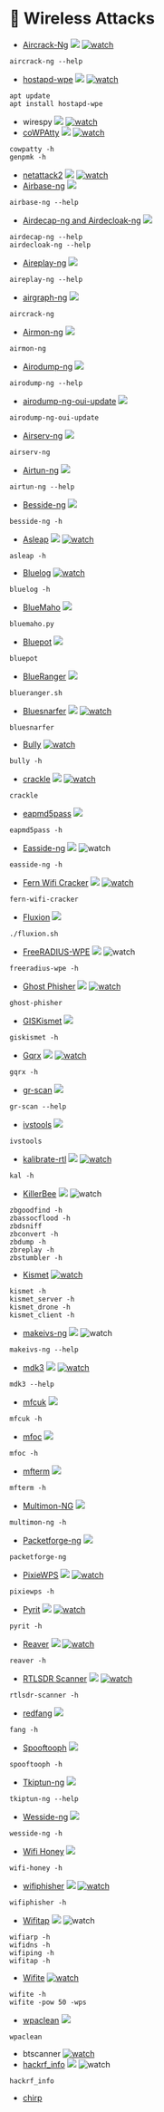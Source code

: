# 👾 Wireless Attacks

* [Aircrack-Ng](https://tools.kali.org/wireless-attacks/aircrack-ng)   [![](https://raw.githubusercontent.com/hhhrrrttt222111/Ethical-Hacking-Tools/master/0/gitlab.png?token=AKLVDP5MB6RCSXS423WWIA26WYYWM)](https://gitlab.com/kalilinux/packages/aircrack-ng)    [![watch](https://raw.githubusercontent.com/hhhrrrttt222111/Ethical-Hacking-Tools/master/0/yt.png?token=AKLVDPY5647PJVN6MSLDOHS6WYYGY)](https://www.youtube.com/watch?v=ud_vY58F2sI)

```
aircrack-ng --help
```

* [hostapd-wpe](https://tools.kali.org/wireless-attacks/hostapd-wpe)   [![](https://raw.githubusercontent.com/hhhrrrttt222111/Ethical-Hacking-Tools/master/0/gitlab.png?token=AKLVDP5MB6RCSXS423WWIA26WYYWM)](https://gitlab.com/kalilinux/packages/hostapd-wpe)    [![watch](https://raw.githubusercontent.com/hhhrrrttt222111/Ethical-Hacking-Tools/master/0/yt.png?token=AKLVDPY5647PJVN6MSLDOHS6WYYGY)](https://www.youtube.com/watch?v=y05BelQh0nA)

```
apt update
apt install hostapd-wpe
```

* wirespy    [![](https://raw.githubusercontent.com/hhhrrrttt222111/Ethical-Hacking-Tools/master/0/github.png?token=AKLVDP4M2RTUFTJVE5QLRV26WYYCE)](https://github.com/aress31/wirespy)    [![watch](https://raw.githubusercontent.com/hhhrrrttt222111/Ethical-Hacking-Tools/master/0/yt.png?token=AKLVDPY5647PJVN6MSLDOHS6WYYGY)](https://www.youtube.com/watch?v=fdf05_49Dc8)
* [coWPAtty](https://tools.kali.org/wireless-attacks/cowpatty)   [![](https://raw.githubusercontent.com/hhhrrrttt222111/Ethical-Hacking-Tools/master/0/github.png?token=AKLVDP4M2RTUFTJVE5QLRV26WYYCE)](https://github.com/joswr1ght/cowpatty)    [![watch](https://raw.githubusercontent.com/hhhrrrttt222111/Ethical-Hacking-Tools/master/0/yt.png?token=AKLVDPY5647PJVN6MSLDOHS6WYYGY)](https://www.youtube.com/watch?v=L6Ieqf_sVjg)

```
cowpatty -h
genpmk -h
```

* [netattack2](https://hydrasky.com/network-security/kali-tools/netattack2-an-advanced-wireless-network-scan-and-attack-script/)   [![](https://raw.githubusercontent.com/hhhrrrttt222111/Ethical-Hacking-Tools/master/0/github.png?token=AKLVDP4M2RTUFTJVE5QLRV26WYYCE)](https://github.com/chrizator/netattack2)    [![watch](https://raw.githubusercontent.com/hhhrrrttt222111/Ethical-Hacking-Tools/master/0/yt.png?token=AKLVDPY5647PJVN6MSLDOHS6WYYGY)](https://www.youtube.com/watch?v=gS_tF5r5WIs)
* [Airbase-ng](https://tools.kali.org/wireless-attacks/airbase-ng)   [![](https://raw.githubusercontent.com/hhhrrrttt222111/Ethical-Hacking-Tools/master/0/gitlab.png?token=AKLVDP5MB6RCSXS423WWIA26WYYWM)](https://gitlab.com/kalilinux/packages/aircrack-ng)

```
airbase-ng --help
```

* [Airdecap-ng and Airdecloak-ng](https://tools.kali.org/wireless-attacks/airdecap-ng-and-airdecloak-ng)   [![](https://raw.githubusercontent.com/hhhrrrttt222111/Ethical-Hacking-Tools/master/0/gitlab.png?token=AKLVDP5MB6RCSXS423WWIA26WYYWM)](https://gitlab.com/kalilinux/packages/aircrack-ng)

```
airdecap-ng --help
airdecloak-ng --help
```

* [Aireplay-ng](https://tools.kali.org/wireless-attacks/aireplay-ng)   [![](https://raw.githubusercontent.com/hhhrrrttt222111/Ethical-Hacking-Tools/master/0/gitlab.png?token=AKLVDP5MB6RCSXS423WWIA26WYYWM)](https://gitlab.com/kalilinux/packages/aircrack-ng)

```
aireplay-ng --help
```

* [airgraph-ng](https://tools.kali.org/wireless-attacks/airgraph-ng)   [![](https://raw.githubusercontent.com/hhhrrrttt222111/Ethical-Hacking-Tools/master/0/gitlab.png?token=AKLVDP5MB6RCSXS423WWIA26WYYWM)](https://gitlab.com/kalilinux/packages/aircrack-ng)

```
aircrack-ng
```

* [Airmon-ng](https://tools.kali.org/wireless-attacks/airmon-ng)   [![](https://raw.githubusercontent.com/hhhrrrttt222111/Ethical-Hacking-Tools/master/0/gitlab.png?token=AKLVDP5MB6RCSXS423WWIA26WYYWM)](https://gitlab.com/kalilinux/packages/aircrack-ng)

```
airmon-ng
```

* [Airodump-ng](https://tools.kali.org/wireless-attacks/airodump-ng)   [![](https://raw.githubusercontent.com/hhhrrrttt222111/Ethical-Hacking-Tools/master/0/gitlab.png?token=AKLVDP5MB6RCSXS423WWIA26WYYWM)](https://gitlab.com/kalilinux/packages/aircrack-ng)

```
airodump-ng --help
```

* [airodump-ng-oui-update](https://tools.kali.org/wireless-attacks/airodump-ng-oui-update)   [![](https://raw.githubusercontent.com/hhhrrrttt222111/Ethical-Hacking-Tools/master/0/gitlab.png?token=AKLVDP5MB6RCSXS423WWIA26WYYWM)](https://gitlab.com/kalilinux/packages/aircrack-ng)

```
airodump-ng-oui-update
```

* [Airserv-ng](https://tools.kali.org/wireless-attacks/airserv-ng)   [![](https://raw.githubusercontent.com/hhhrrrttt222111/Ethical-Hacking-Tools/master/0/gitlab.png?token=AKLVDP5MB6RCSXS423WWIA26WYYWM)](https://gitlab.com/kalilinux/packages/aircrack-ng)

```
airserv-ng
```

* [Airtun-ng](https://tools.kali.org/wireless-attacks/airtun-ng)   [![](https://raw.githubusercontent.com/hhhrrrttt222111/Ethical-Hacking-Tools/master/0/gitlab.png?token=AKLVDP5MB6RCSXS423WWIA26WYYWM)](https://gitlab.com/kalilinux/packages/aircrack-ng)

```
airtun-ng --help
```

* [Besside-ng](https://tools.kali.org/wireless-attacks/besside-ng)   [![](https://raw.githubusercontent.com/hhhrrrttt222111/Ethical-Hacking-Tools/master/0/gitlab.png?token=AKLVDP5MB6RCSXS423WWIA26WYYWM)](https://gitlab.com/kalilinux/packages/aircrack-ng)

```
besside-ng -h
```

* [Asleap](https://tools.kali.org/wireless-attacks/asleap)   [![](https://raw.githubusercontent.com/hhhrrrttt222111/Ethical-Hacking-Tools/master/0/gitlab.png?token=AKLVDP5MB6RCSXS423WWIA26WYYWM)](https://gitlab.com/kalilinux/packages/asleap)    [![watch](https://raw.githubusercontent.com/hhhrrrttt222111/Ethical-Hacking-Tools/master/0/yt.png?token=AKLVDPY5647PJVN6MSLDOHS6WYYGY)](https://www.youtube.com/watch?v=K6IDpHNspjs)

```
asleap -h
```

* [Bluelog](https://tools.kali.org/wireless-attacks/bluelog)   [![watch](https://raw.githubusercontent.com/hhhrrrttt222111/Ethical-Hacking-Tools/master/0/yt.png?token=AKLVDPY5647PJVN6MSLDOHS6WYYGY)](https://www.youtube.com/watch?v=-CizGEI78HY)

```
bluelog -h
```

* [BlueMaho](https://tools.kali.org/wireless-attacks/bluemaho)   [![](https://raw.githubusercontent.com/hhhrrrttt222111/Ethical-Hacking-Tools/master/0/gitlab.png?token=AKLVDP5MB6RCSXS423WWIA26WYYWM)](https://gitlab.com/kalilinux/packages/bluemaho)

```
bluemaho.py
```

* [Bluepot](https://tools.kali.org/wireless-attacks/bluepot)   [![](https://raw.githubusercontent.com/hhhrrrttt222111/Ethical-Hacking-Tools/master/0/gitlab.png?token=AKLVDP5MB6RCSXS423WWIA26WYYWM)](https://github.com/andrewmichaelsmith/bluepot/)

```
bluepot
```

* [BlueRanger](https://tools.kali.org/wireless-attacks/blueranger)   [![](https://raw.githubusercontent.com/hhhrrrttt222111/Ethical-Hacking-Tools/master/0/gitlab.png?token=AKLVDP5MB6RCSXS423WWIA26WYYWM)](https://gitlab.com/kalilinux/packages/blueranger)

```
blueranger.sh
```

* [Bluesnarfer](https://tools.kali.org/wireless-attacks/bluesnarfer)   [![](https://raw.githubusercontent.com/hhhrrrttt222111/Ethical-Hacking-Tools/master/0/gitlab.png?token=AKLVDP5MB6RCSXS423WWIA26WYYWM)](https://gitlab.com/kalilinux/packages/bluesnarfer)    [![watch](https://raw.githubusercontent.com/hhhrrrttt222111/Ethical-Hacking-Tools/master/0/yt.png?token=AKLVDPY5647PJVN6MSLDOHS6WYYGY)](https://www.youtube.com/watch?v=yehMWcCEq9I)

```
bluesnarfer
```

* [Bully](https://tools.kali.org/wireless-attacks/bully)   [![watch](https://raw.githubusercontent.com/hhhrrrttt222111/Ethical-Hacking-Tools/master/0/yt.png?token=AKLVDPY5647PJVN6MSLDOHS6WYYGY)](https://www.youtube.com/watch?v=Ny3IG4X8hHY)

```
bully -h
```

* [crackle](https://tools.kali.org/wireless-attacks/crackle)   [![](https://raw.githubusercontent.com/hhhrrrttt222111/Ethical-Hacking-Tools/master/0/github.png?token=AKLVDP4M2RTUFTJVE5QLRV26WYYCE)](https://github.com/mikeryan/crackle)    [![watch](https://raw.githubusercontent.com/hhhrrrttt222111/Ethical-Hacking-Tools/master/0/yt.png?token=AKLVDPY5647PJVN6MSLDOHS6WYYGY)](https://www.youtube.com/watch?v=3oQKYwwW-dc)

```
crackle
```

* [eapmd5pass](https://tools.kali.org/wireless-attacks/eapmd5pass)   [![](https://raw.githubusercontent.com/hhhrrrttt222111/Ethical-Hacking-Tools/master/0/gitlab.png?token=AKLVDP5MB6RCSXS423WWIA26WYYWM)](https://gitlab.com/kalilinux/packages/eapmd5pass)

```
eapmd5pass -h
```

* [Easside-ng](https://tools.kali.org/wireless-attacks/easside-ng)   [![](https://raw.githubusercontent.com/hhhrrrttt222111/Ethical-Hacking-Tools/master/0/gitlab.png?token=AKLVDP5MB6RCSXS423WWIA26WYYWM)](https://gitlab.com/kalilinux/packages/aircrack-ng)    ![watch](https://raw.githubusercontent.com/hhhrrrttt222111/Ethical-Hacking-Tools/master/0/yt.png?token=AKLVDPY5647PJVN6MSLDOHS6WYYGY)

```
easside-ng -h
```

* [Fern Wifi Cracker](https://tools.kali.org/wireless-attacks/fern-wifi-cracker)   [![](https://raw.githubusercontent.com/hhhrrrttt222111/Ethical-Hacking-Tools/master/0/github.png?token=AKLVDP4M2RTUFTJVE5QLRV26WYYCE)](https://github.com/savio-code/fern-wifi-cracker)    [![watch](https://raw.githubusercontent.com/hhhrrrttt222111/Ethical-Hacking-Tools/master/0/yt.png?token=AKLVDPY5647PJVN6MSLDOHS6WYYGY)](https://www.youtube.com/watch?v=LaDeWWSczgs)

```
fern-wifi-cracker
```

* [Fluxion](https://github.com/FluxionNetwork/fluxion)   [![](https://raw.githubusercontent.com/hhhrrrttt222111/Ethical-Hacking-Tools/master/0/github.png?token=AKLVDP4M2RTUFTJVE5QLRV26WYYCE)](https://github.com/FluxionNetwork/fluxion)  &#x20;

```
./fluxion.sh
```

* [FreeRADIUS-WPE](https://tools.kali.org/wireless-attacks/freeradius-wpe)   [![](https://raw.githubusercontent.com/hhhrrrttt222111/Ethical-Hacking-Tools/master/0/github.png?token=AKLVDP6I6CIJHEVIZR5WZH26VQW2S)](https://gitlab.com/kalilinux/packages/freeradius-wpe)    ![watch](https://raw.githubusercontent.com/hhhrrrttt222111/Ethical-Hacking-Tools/master/0/yt.png?token=AKLVDPY5647PJVN6MSLDOHS6WYYGY)

```
freeradius-wpe -h
```

* [Ghost Phisher](https://tools.kali.org/information-gathering/ghost-phisher)   [![](https://raw.githubusercontent.com/hhhrrrttt222111/Ethical-Hacking-Tools/master/0/github.png?token=AKLVDP4M2RTUFTJVE5QLRV26WYYCE)](https://github.com/savio-code/ghost-phisher)    [![watch](https://raw.githubusercontent.com/hhhrrrttt222111/Ethical-Hacking-Tools/master/0/yt.png?token=AKLVDPY5647PJVN6MSLDOHS6WYYGY)](https://www.youtube.com/watch?v=QpMZXp1NryE)

```
ghost-phisher
```

* [GISKismet](https://tools.kali.org/wireless-attacks/giskismet)   [![](https://raw.githubusercontent.com/hhhrrrttt222111/Ethical-Hacking-Tools/master/0/gitlab.png?token=AKLVDP5MB6RCSXS423WWIA26WYYWM)](https://github.com/xtr4nge/giskismet)

```
giskismet -h
```

* [Gqrx](https://tools.kali.org/wireless-attacks/gqrx)   [![](https://raw.githubusercontent.com/hhhrrrttt222111/Ethical-Hacking-Tools/master/0/gitlab.png?token=AKLVDP5MB6RCSXS423WWIA26WYYWM)](https://gitlab.com/kalilinux/packages/gqrx)    [![watch](https://raw.githubusercontent.com/hhhrrrttt222111/Ethical-Hacking-Tools/master/0/yt.png?token=AKLVDPY5647PJVN6MSLDOHS6WYYGY)](https://www.youtube.com/watch?v=tl3fc6rzMQo)

```
gqrx -h
```

* [gr-scan](https://tools.kali.org/wireless-attacks/gr-scan)   [![](https://raw.githubusercontent.com/hhhrrrttt222111/Ethical-Hacking-Tools/master/0/gitlab.png?token=AKLVDP5MB6RCSXS423WWIA26WYYWM)](https://gitlab.com/kalilinux/packages/gr-scan)

```
gr-scan --help
```

* [ivstools](https://tools.kali.org/wireless-attacks/ivstools)   [![](https://raw.githubusercontent.com/hhhrrrttt222111/Ethical-Hacking-Tools/master/0/gitlab.png?token=AKLVDP5MB6RCSXS423WWIA26WYYWM)](https://gitlab.com/kalilinux/packages/aircrack-ng)

```
ivstools
```

* [kalibrate-rtl](https://tools.kali.org/wireless-attacks/kalibrate-rtl)   [![](https://raw.githubusercontent.com/hhhrrrttt222111/Ethical-Hacking-Tools/master/0/github.png?token=AKLVDP4M2RTUFTJVE5QLRV26WYYCE)](https://github.com/steve-m/kalibrate-rtl)    [![watch](https://raw.githubusercontent.com/hhhrrrttt222111/Ethical-Hacking-Tools/master/0/yt.png?token=AKLVDPY5647PJVN6MSLDOHS6WYYGY)](https://www.youtube.com/watch?v=LHxFL2eqBko)

```
kal -h
```

* [KillerBee](https://tools.kali.org/wireless-attacks/killerbee)   [![](https://raw.githubusercontent.com/hhhrrrttt222111/Ethical-Hacking-Tools/master/0/github.png?token=AKLVDP4M2RTUFTJVE5QLRV26WYYCE)](https://github.com/riverloopsec/killerbee)    ![watch](https://raw.githubusercontent.com/hhhrrrttt222111/Ethical-Hacking-Tools/master/0/yt.png?token=AKLVDPY5647PJVN6MSLDOHS6WYYGY)

```
zbgoodfind -h
zbassocflood -h
zbdsniff
zbconvert -h
zbdump -h
zbreplay -h
zbstumbler -h
```

* [Kismet](https://tools.kali.org/wireless-attacks/kismet)   [![watch](https://raw.githubusercontent.com/hhhrrrttt222111/Ethical-Hacking-Tools/master/0/yt.png?token=AKLVDPY5647PJVN6MSLDOHS6WYYGY)](https://www.youtube.com/watch?v=3v_bwtHIToQ)

```
kismet -h
kismet_server -h
kismet_drone -h
kismet_client -h
```

* [makeivs-ng](https://tools.kali.org/wireless-attacks/makeivs-ng)   [![](https://raw.githubusercontent.com/hhhrrrttt222111/Ethical-Hacking-Tools/master/0/gitlab.png?token=AKLVDP5MB6RCSXS423WWIA26WYYWM)](https://gitlab.com/kalilinux/packages/aircrack-ng)    ![watch](https://raw.githubusercontent.com/hhhrrrttt222111/Ethical-Hacking-Tools/master/0/yt.png?token=AKLVDPY5647PJVN6MSLDOHS6WYYGY)

```
makeivs-ng --help
```

* [mdk3](https://tools.kali.org/wireless-attacks/mdk3)   [![](https://raw.githubusercontent.com/hhhrrrttt222111/Ethical-Hacking-Tools/master/0/gitlab.png?token=AKLVDP5MB6RCSXS423WWIA26WYYWM)](https://gitlab.com/kalilinux/packages/mdk3)    [![watch](https://raw.githubusercontent.com/hhhrrrttt222111/Ethical-Hacking-Tools/master/0/yt.png?token=AKLVDPY5647PJVN6MSLDOHS6WYYGY)](https://www.youtube.com/watch?v=REMY383V-yQ)

```
mdk3 --help
```

* [mfcuk](https://tools.kali.org/wireless-attacks/mfcuk)   [![](https://raw.githubusercontent.com/hhhrrrttt222111/Ethical-Hacking-Tools/master/0/github.png?token=AKLVDP4M2RTUFTJVE5QLRV26WYYCE)](https://github.com/nfc-tools/mfcuk)

```
mfcuk -h
```

* [mfoc](https://tools.kali.org/wireless-attacks/mfoc)   [![](https://raw.githubusercontent.com/hhhrrrttt222111/Ethical-Hacking-Tools/master/0/github.png?token=AKLVDP4M2RTUFTJVE5QLRV26WYYCE)](https://github.com/nfc-tools/mfoc)

```
mfoc -h
```

* [mfterm](https://tools.kali.org/wireless-attacks/mfterm)   [![](https://raw.githubusercontent.com/hhhrrrttt222111/Ethical-Hacking-Tools/master/0/github.png?token=AKLVDP4M2RTUFTJVE5QLRV26WYYCE)](https://github.com/4ZM/mfterm)

```
mfterm -h
```

* [Multimon-NG](https://tools.kali.org/wireless-attacks/multimon-ng)   [![](https://raw.githubusercontent.com/hhhrrrttt222111/Ethical-Hacking-Tools/master/0/github.png?token=AKLVDP4M2RTUFTJVE5QLRV26WYYCE)](https://github.com/EliasOenal/multimon-ng)

```
multimon-ng -h
```

* [Packetforge-ng](https://tools.kali.org/wireless-attacks/packetforge-ng)   [![](https://raw.githubusercontent.com/hhhrrrttt222111/Ethical-Hacking-Tools/master/0/github.png?token=AKLVDP4M2RTUFTJVE5QLRV26WYYCE)](https://gitlab.com/kalilinux/packages/aircrack-ng)

```
packetforge-ng
```

* [PixieWPS](https://tools.kali.org/wireless-attacks/pixiewps)   [![](https://raw.githubusercontent.com/hhhrrrttt222111/Ethical-Hacking-Tools/master/0/github.png?token=AKLVDP4M2RTUFTJVE5QLRV26WYYCE)](https://github.com/wiire-a/pixiewps)    [![watch](https://raw.githubusercontent.com/hhhrrrttt222111/Ethical-Hacking-Tools/master/0/yt.png?token=AKLVDPY5647PJVN6MSLDOHS6WYYGY)](https://www.youtube.com/watch?v=v3FAHM4emE0)

```
pixiewps -h
```

* [Pyrit](https://tools.kali.org/wireless-attacks/pyrit)   [![](https://raw.githubusercontent.com/hhhrrrttt222111/Ethical-Hacking-Tools/master/0/github.png?token=AKLVDP4M2RTUFTJVE5QLRV26WYYCE)](https://github.com/JPaulMora/Pyrit)    [![watch](https://raw.githubusercontent.com/hhhrrrttt222111/Ethical-Hacking-Tools/master/0/yt.png?token=AKLVDPY5647PJVN6MSLDOHS6WYYGY)](https://www.youtube.com/watch?v=um-X9Ea8Y_Y)

```
pyrit -h
```

* [Reaver](https://tools.kali.org/wireless-attacks/reaver)   [![](https://raw.githubusercontent.com/hhhrrrttt222111/Ethical-Hacking-Tools/master/0/github.png?token=AKLVDP4M2RTUFTJVE5QLRV26WYYCE)](https://github.com/t6x/reaver-wps-fork-t6x)    [![watch](https://raw.githubusercontent.com/hhhrrrttt222111/Ethical-Hacking-Tools/master/0/yt.png?token=AKLVDPY5647PJVN6MSLDOHS6WYYGY)](https://www.youtube.com/watch?v=_nplE8LMHlI)

```
reaver -h
```

* [RTLSDR Scanner](https://tools.kali.org/wireless-attacks/rtlsdr-scanner)   [![](https://raw.githubusercontent.com/hhhrrrttt222111/Ethical-Hacking-Tools/master/0/gitlab.png?token=AKLVDP5MB6RCSXS423WWIA26WYYWM)](https://gitlab.com/kalilinux/packages/rtlsdr-scanner)    [![watch](https://raw.githubusercontent.com/hhhrrrttt222111/Ethical-Hacking-Tools/master/0/yt.png?token=AKLVDPY5647PJVN6MSLDOHS6WYYGY)](https://www.youtube.com/watch?v=iz9UucyYSQ8)

```
rtlsdr-scanner -h
```

* [redfang](https://tools.kali.org/wireless-attacks/redfang)   [![](https://raw.githubusercontent.com/hhhrrrttt222111/Ethical-Hacking-Tools/master/0/gitlab.png?token=AKLVDP5MB6RCSXS423WWIA26WYYWM)](https://gitlab.com/kalilinux/packages/redfang)

```
fang -h
```

* [Spooftooph](https://tools.kali.org/wireless-attacks/spooftooph)   [![](https://raw.githubusercontent.com/hhhrrrttt222111/Ethical-Hacking-Tools/master/0/gitlab.png?token=AKLVDP5MB6RCSXS423WWIA26WYYWM)](https://gitlab.com/kalilinux/packages/spooftooph)

```
spooftooph -h
```

* [Tkiptun-ng](https://tools.kali.org/wireless-attacks/tkiptun-ng)   [![](https://raw.githubusercontent.com/hhhrrrttt222111/Ethical-Hacking-Tools/master/0/gitlab.png?token=AKLVDP5MB6RCSXS423WWIA26WYYWM)](https://gitlab.com/kalilinux/packages/aircrack-ng)

```
tkiptun-ng --help
```

* [Wesside-ng](https://tools.kali.org/wireless-attacks/wesside-ng)   [![](https://raw.githubusercontent.com/hhhrrrttt222111/Ethical-Hacking-Tools/master/0/gitlab.png?token=AKLVDP5MB6RCSXS423WWIA26WYYWM)](https://gitlab.com/kalilinux/packages/aircrack-ng)

```
wesside-ng -h
```

* [Wifi Honey](https://tools.kali.org/wireless-attacks/wifi-honey)   [![](https://raw.githubusercontent.com/hhhrrrttt222111/Ethical-Hacking-Tools/master/0/gitlab.png?token=AKLVDP5MB6RCSXS423WWIA26WYYWM)](https://gitlab.com/kalilinux/packages/wifi-honey)

```
wifi-honey -h
```

* [wifiphisher](https://tools.kali.org/wireless-attacks/wifiphisher)   [![](https://raw.githubusercontent.com/hhhrrrttt222111/Ethical-Hacking-Tools/master/0/gitlab.png?token=AKLVDP5MB6RCSXS423WWIA26WYYWM)](https://gitlab.com/kalilinux/packages/wifiphisher)    [![watch](https://raw.githubusercontent.com/hhhrrrttt222111/Ethical-Hacking-Tools/master/0/yt.png?token=AKLVDPY5647PJVN6MSLDOHS6WYYGY)](https://www.youtube.com/watch?v=H_j9NsmrfkU)

```
wifiphisher -h
```

* [Wifitap](https://tools.kali.org/wireless-attacks/wifitap)   [![](https://raw.githubusercontent.com/hhhrrrttt222111/Ethical-Hacking-Tools/master/0/github.png?token=AKLVDP6I6CIJHEVIZR5WZH26VQW2S)](https://gitlab.com/kalilinux/packages/wifitap)    ![watch](https://raw.githubusercontent.com/hhhrrrttt222111/Ethical-Hacking-Tools/master/0/yt.png?token=AKLVDPY5647PJVN6MSLDOHS6WYYGY)

```
wifiarp -h
wifidns -h
wifiping -h
wifitap -h
```

* [Wifite](https://tools.kali.org/wireless-attacks/wifite)   [![watch](https://raw.githubusercontent.com/hhhrrrttt222111/Ethical-Hacking-Tools/master/0/yt.png?token=AKLVDPY5647PJVN6MSLDOHS6WYYGY)](https://www.youtube.com/watch?v=BM99Go33GB4)

```
wifite -h
wifite -pow 50 -wps
```

* [wpaclean](https://tools.kali.org/wireless-attacks/wpaclean)   [![](https://raw.githubusercontent.com/hhhrrrttt222111/Ethical-Hacking-Tools/master/0/gitlab.png?token=AKLVDP5MB6RCSXS423WWIA26WYYWM)](https://gitlab.com/kalilinux/packages/aircrack-ng)

```
wpaclean
```

* btscanner    [![watch](https://raw.githubusercontent.com/hhhrrrttt222111/Ethical-Hacking-Tools/master/0/yt.png?token=AKLVDPY5647PJVN6MSLDOHS6WYYGY)](https://www.youtube.com/watch?v=eKy9c0yLqSg)
* [hackrf\_info](https://www.pentestingshop.com/install-hackrf-tools-in-kali-linux/)   [![](https://raw.githubusercontent.com/hhhrrrttt222111/Ethical-Hacking-Tools/master/0/github.png?token=AKLVDP4M2RTUFTJVE5QLRV26WYYCE)](https://github.com/mossmann/hackrf/wiki/Getting-Started-with-HackRF-and-GNU-Radio)    ![watch](https://raw.githubusercontent.com/hhhrrrttt222111/Ethical-Hacking-Tools/master/0/yt.png?token=AKLVDPY5647PJVN6MSLDOHS6WYYGY)

```
hackrf_info
```

* [chirp](https://installlion.com/kali/kali/main/c/chirp/install/index.html)
